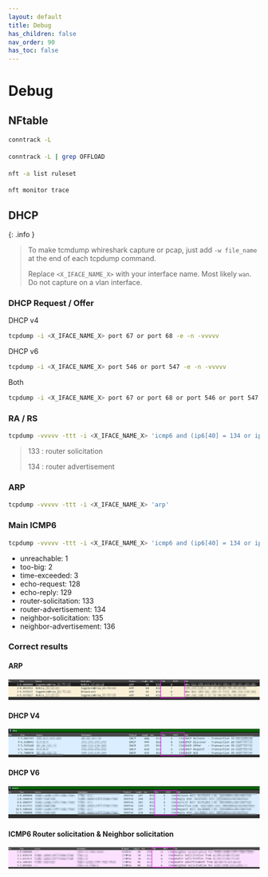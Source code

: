 ```yaml
---
layout: default 
title: Debug
has_children: false
nav_order: 90
has_toc: false
---
```


# Debug

## NFtable

```bash
conntrack -L

conntrack -L | grep OFFLOAD

nft -a list ruleset

nft monitor trace
```

## DHCP

{: .info }
> To make tcmdump whireshark capture or pcap, just add `-w file_name` at the end of each tcpdump command.
>
> Replace `<X_IFACE_NAME_X>` with your interface name. Most likely `wan`. Do not capture on a vlan interface.

### DHCP Request / Offer
DHCP v4
```bash
tcpdump -i <X_IFACE_NAME_X> port 67 or port 68 -e -n -vvvvv
```

DHCP v6
```bash 
tcpdump -i <X_IFACE_NAME_X> port 546 or port 547 -e -n -vvvvv
```

Both
```bash
tcpdump -i <X_IFACE_NAME_X> port 67 or port 68 or port 546 or port 547 -e -n -vvvvv
```

### RA / RS
```bash
tcpdump -vvvvv -ttt -i <X_IFACE_NAME_X> 'icmp6 and (ip6[40] = 134 or ip6[40] = 133)'
```
> 133 : router solicitation
> 
> 134 : router advertisement

### ARP

```bash
tcpdump -vvvvv -ttt -i <X_IFACE_NAME_X> 'arp'
```


### Main ICMP6
```bash
tcpdump -vvvvv -ttt -i <X_IFACE_NAME_X> 'icmp6 and (ip6[40] = 134 or ip6[40] = 133 or ip6[40] = 135 or ip6[40] = 136 or ip6[40] = 129 or ip6[40] = 128 or ip6[40] = 3 or ip6[40] = 2 or ip6[40] = 1)'
```
- unreachable: 1
- too-big: 2
- time-exceeded: 3
- echo-request: 128
- echo-reply: 129
- router-solicitation: 133
- router-advertisement: 134
- neighbor-solicitation: 135
- neighbor-advertisement: 136

### Correct results

#### ARP

![image](https://raw.githubusercontent.com/akhamar/orange-bypass-debian/main/assets/images/arp.png)

#### DHCP V4

![image](https://raw.githubusercontent.com/akhamar/orange-bypass-debian/main/assets/images/dhcp4.png)

#### DHCP V6

![image](https://raw.githubusercontent.com/akhamar/orange-bypass-debian/main/assets/images/dhcp6.png)

#### ICMP6 Router solicitation & Neighbor solicitation

![image](https://raw.githubusercontent.com/akhamar/orange-bypass-debian/main/assets/images/icmp6_ra_rs.png)